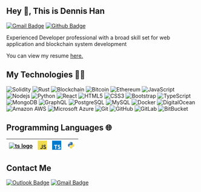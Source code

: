 ## Hey 👋, This is Dennis Han
[![Gmail Badge](https://img.shields.io/badge/-hd.dennishan@gmail.com-c14438?style=flat&logo=Gmail&logoColor=white&link=mailto:hd.dennishan@gmail.com)](mailto:hd.dennishan@gmail.com) [![Github Badge](https://img.shields.io/badge/-denniseniordev-grey?style=flat&logo=github&logoColor=white&link=https://github.com/denniseniordev/)](https://www.github.com/denniseniordev/) <p align='left'>Experienced Developer professional with a broad skill set for web application and blockchain system development</p><p align='left'> You can view my resume <a href='https://app.enhancv.com/r/817004e8' target=_blank><u>here</u>.</a></p>
### <h2> My Technologies <a id="user-content--profile-trophy" class="anchor" aria-hidden="true" href="https://github.com/tylerfyu"></svg></a>👨‍💻</g-emoji></h2>
![Solidity](https://img.shields.io/badge/-Solidity-363636?style=flat-square&logo=Solidity)
![Rust](https://img.shields.io/badge/-Rust-black?style=flat-square&logo=Rust)
![Blockchain](https://img.shields.io/badge/-Blockchain-121D13?style=flat-square&logo=Blockchain.com)
![Bitcoin](https://img.shields.io/badge/-Bitcoin-F7931A?style=flat-square&logo=Bitcoin)
![Ethereum](https://img.shields.io/badge/-Ethereum-3C3C3D?style=flat-square&logo=Ethereum)
![JavaScript](https://img.shields.io/badge/-JavaScript-black?style=flat-square&logo=javascript)
![Nodejs](https://img.shields.io/badge/-Nodejs-black?style=flat-square&logo=Node.js)
![Python](https://img.shields.io/badge/-Python-black?style=flat-square&logo=Python)
![React](https://img.shields.io/badge/-React-black?style=flat-square&logo=react)
![HTML5](https://img.shields.io/badge/-HTML5-E34F26?style=flat-square&logo=html5&logoColor=white)
![CSS3](https://img.shields.io/badge/-CSS3-1572B6?style=flat-square&logo=css3)
![Bootstrap](https://img.shields.io/badge/-Bootstrap-563D7C?style=flat-square&logo=bootstrap)
![TypeScript](https://img.shields.io/badge/-TypeScript-007ACC?style=flat-square&logo=typescript)
![MongoDB](https://img.shields.io/badge/-MongoDB-black?style=flat-square&logo=mongodb)
![GraphQL](https://img.shields.io/badge/-GraphQL-E10098?style=flat-square&logo=graphql)
![PostgreSQL](https://img.shields.io/badge/-PostgreSQL-336791?style=flat-square&logo=postgresql)
![MySQL](https://img.shields.io/badge/-MySQL-black?style=flat-square&logo=mysql)
![Docker](https://img.shields.io/badge/-Docker-black?style=flat-square&logo=docker)
![DigitalOcean](https://img.shields.io/badge/-Digital%20Ocean-darkblue?style=flat-square&logo=digitalocean)
![Amazon AWS](https://img.shields.io/badge/Amazon%20AWS-232F3E?style=flat-square&logo=amazon-aws)
![Microsoft Azure](https://img.shields.io/badge/Microsoft%20Azure-232F7E?style=flat-square&logo=microsoft-azure)
![Git](https://img.shields.io/badge/-Git-black?style=flat-square&logo=git)
![GitHub](https://img.shields.io/badge/-GitHub-181717?style=flat-square&logo=github)
![GitLab](https://img.shields.io/badge/-GitLab-FCA121?style=flat-square&logo=gitlab)
![BitBucket](https://img.shields.io/badge/-BitBucket-darkblue?style=flat-square&logo=bitbucket)

### <h2>Programming Languages 🌐</h2>
| [<img src="https://docs.soliditylang.org/en/v0.8.11/_static/logo.svg" alt="ts logo" width="24">](https://docs.soliditylang.org/) | [<img src="https://raw.githubusercontent.com/github/explore/80688e429a7d4ef2fca1e82350fe8e3517d3494d/topics/javascript/javascript.png" alt="ts logo" width="24">](https://developer.mozilla.org/en-US/docs/Web/JavaScript) | [<img src="https://raw.githubusercontent.com/github/explore/80688e429a7d4ef2fca1e82350fe8e3517d3494d/topics/typescript/typescript.png" alt="ts logo" width="24">](https://www.typescriptlang.org/) |  [<img src="https://raw.githubusercontent.com/github/explore/80688e429a7d4ef2fca1e82350fe8e3517d3494d/topics/python/python.png" alt="python logo" width="24">](https://www.python.org/) |
|---|---|---|---|

### <h2>Contact Me</h2>
[![Outlook Badge](https://img.shields.io/badge/-jackiestar7@outlook.com-0078D4?style=flat-square&logo=MicrosoftOutlook&logoColor=white&link=mailto:jackiestar7@outlook.com)](mailto:jackiestar7@outlook.com) [![Gmail Badge](https://img.shields.io/badge/-hd.dennishan@gmail.com-c14438?style=flat&logo=Gmail&logoColor=white&link=mailto:hd.dennishan@gmail.com)](mailto:hd.dennishan@gmail.com)

